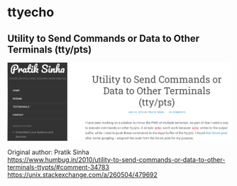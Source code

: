 # ttyecho

## Utility to Send Commands or Data to Other Terminals (tty/pts)
[![](../../docs/ttyecho.png)](https://www.humbug.in/2010/utility-to-send-commands-or-data-to-other-terminals-ttypts/#comment-34783)

Original author: Pratik Sinha<br>
https://www.humbug.in/2010/utility-to-send-commands-or-data-to-other-terminals-ttypts/#comment-34783<br>
https://unix.stackexchange.com/a/260504/479692
